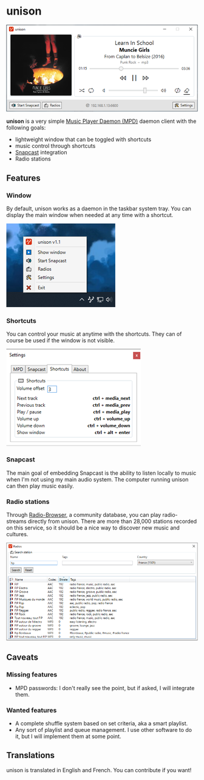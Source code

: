 # unison

![Main window](Screenshots/screen1.png)

**unison** is a very simple [Music Player Daemon (MPD)](https://www.musicpd.org/) daemon client with the following goals:

* lightweight window that can be toggled with shortcuts
* music control through shortcuts
* [Snapcast](https://mjaggard.github.io/snapcast/) integration
* Radio stations

## Features

### Window

By default, unison works as a daemon in the taskbar system tray. You can display the main window when needed at any time with a shortcut.

![Systray](Screenshots/screen2.png)

### Shortcuts

You can control your music at anytime with the shortcuts. They can of course be used if the window is not visible.

![Settings => shortcuts](Screenshots/screen3.png)

### Snapcast

The main goal of embedding Snapcast is the ability to listen locally to music when I'm not using my main audio system. The computer running unison can then play music easily.

### Radio stations

Through [Radio-Browser](https://www.radio-browser.info), a community database, you can play radio-streams directly from unison. There are more than 28,000 stations recorded on this service, so it should be a nice way to discover new music and cultures.

![Radio stations](Screenshots/screen4.png)

## Caveats

### Missing features

* MPD passwords: I don't really see the point, but if asked, I will integrate them.

### Wanted features

* A complete shuffle system based on set criteria, aka a smart playlist.
* Any sort of playlist and queue management. I use other software to do it, but I will implement them at some point.

## Translations

unison is translated in English and French. You can contribute if you want!